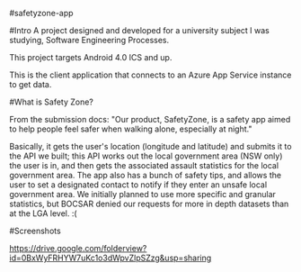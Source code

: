 #safetyzone-app

#Intro
A project designed and developed for a university subject I was studying, Software Engineering Processes.

This project targets Android 4.0 ICS and up.

This is the client application that connects to an Azure App Service instance to get data. 



#What is Safety Zone?

From the submission docs:
"Our product, SafetyZone, is a safety app aimed to help people feel safer when walking alone, especially at night."

Basically, it gets the user's location (longitude and latitude) and submits it to the API we built; this API works out the local government area (NSW only) the user is in, and then gets the associated assault statistics for the local government area.
The app also has a bunch of safety tips, and allows the user to set a designated contact to notify if they enter an unsafe local government area. 
We initially planned to use more specific and granular statistics, but BOCSAR denied our requests for more in depth datasets than at the LGA level. :(


#Screenshots

https://drive.google.com/folderview?id=0BxWyFRHYW7uKc1o3dWpvZlpSZzg&usp=sharing

